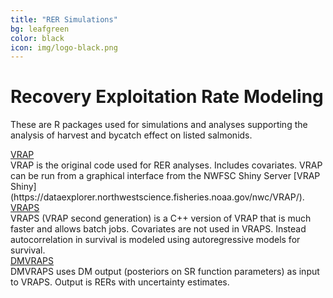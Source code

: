 ```yaml
---
title: "RER Simulations"
bg: leafgreen
color: black
icon: img/logo-black.png
---
```


# Recovery Exploitation Rate Modeling

These are R packages used for simulations and analyses supporting the analysis of harvest and bycatch effect on listed salmonids.  

<!-- the part in pkgsboxtext2 will disappear on small screens -->
<div id="pkgscontainer">

<div id="pkgsbox">
<a class="boxlinks"  href="">VRAP</a><br>
<span id="pkgsboxtext1">VRAP is the original code used for RER analyses.  Includes covariates.  VRAP can be run from a graphical interface from the NWFSC Shiny Server [VRAP Shiny](https://dataexplorer.northwestscience.fisheries.noaa.gov/nwc/VRAP/).</span>
</div>

<div id="pkgsbox">
<a class="boxlinks"  href="">VRAPS</a><br>
<span id="pkgsboxtext1">VRAPS (VRAP second generation) is a C++ version of VRAP that is much faster and allows batch jobs.  Covariates are not used in VRAPS. Instead autocorrelation in survival is modeled using autoregressive models for survival.</span>
</div>

<div id="pkgsbox">
<a class="boxlinks"  href="">DMVRAPS</a><br>
<span id="pkgsboxtext1">DMVRAPS uses DM output (posteriors on SR function parameters) as input to VRAPS.  Output is RERs with uncertainty estimates.</span>
</div>

</div>

